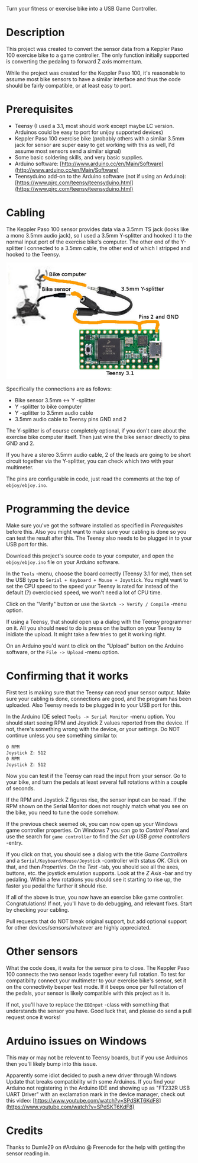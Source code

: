 Turn your fitness or exercise bike into a USB Game Controller.

# Description

This project was created to convert the sensor data from a Keppler Paso 100 exercise bike to a game controller. The only function initially supported is converting the pedaling to forward Z axis momentum.

While the project was created for the Keppler Paso 100, it's reasonable to assume most bike sensors to have a similar interface and thus the code should be fairly compatible, or at least easy to port.


# Prerequisites

 * Teensy (I used a 3.1, most should work except maybe LC version. Arduinos could be easy to port for unijoy supported devices)
 * Keppler Paso 100 exercise bike (probably others with a similar 3.5mm jack for sensor are super easy to get working with this as well, I'd assume most sensors send a similar signal)
 * Some basic soldering skills, and very basic supplies.
 * Arduino software: [http://www.arduino.cc/en/Main/Software](http://www.arduino.cc/en/Main/Software)
 * Teensyduino add-on to the Arduino software (not if using an Arduino): [https://www.pjrc.com/teensy/teensyduino.html](https://www.pjrc.com/teensy/teensyduino.html)


# Cabling

The Keppler Paso 100 sensor provides data via a 3.5mm TS jack (looks like a mono 3.5mm audio jack), so I used a 3.5mm Y-splitter and hooked it to the normal input port of the exercise bike's computer. The other end of the Y-splitter I connected to a 3.5mm cable, the other end of which I stripped and hooked to the Teensy.

![Visualization of cabling](cabling.jpg)

Specifically the connections are as follows:
 - Bike sensor 3.5mm <-> Y -splitter
 - Y -splitter to bike computer
 - Y -splitter to 3.5mm audio cable
 - 3.5mm audio cable to Teensy pins GND and 2

The Y-splitter is of course completely optional, if you don't care about the exercise bike computer itself. Then just wire the bike sensor directly to pins GND and 2.

If you have a stereo 3.5mm audio cable, 2 of the leads are going to be short circuit together via the Y-splitter, you can check which two with your multimeter.

The pins are configurable in code, just read the comments at the top of `ebjoy/ebjoy.ino`.

# Programming the device

Make sure you've got the software installed as specified in *Prerequisites* before this. Also you might want to make sure your cabling is done so you can test the result after this. The Teensy also needs to be plugged in to your USB port for this.

Download this project's source code to your computer, and open the `ebjoy/ebjoy.ino` file on your Arduino software. 

In the `Tools` -menu, choose the board correctly (Teensy 3.1 for me), then set the USB type to `Serial + Keyboard + Mouse + Joystick`. You might want to set the CPU speed to the speed your Teensy is rated for instead of the default (?) overclocked speed, we won't need a lot of CPU time.

Click on the "Verify" button or use the `Sketch -> Verify / Compile` -menu option.

If using a Teensy, that should open up a dialog with the Teensy programmer on it. All you should need to do is press on the button on your Teensy to inidiate the upload. It might take a few tries to get it working right.

On an Arduino you'd want to click on the "Upload" button on the Arduino software, or the `File -> Upload` -menu option.


# Confirming that it works

First test is making sure that the Teensy can read your sensor output. Make sure your cabling is done, connections are good, and the program has been uploaded. Also Teensy needs to be plugged in to your USB port for this.

In the Arduino IDE select `Tools -> Serial Monitor` -menu option. You should start seeing RPM and Joystick Z values reported from the device. If not, there's something wrong with the device, or your settings. Do NOT continue unless you see something similar to:

```
0 RPM
Joystick Z: 512
0 RPM
Joystick Z: 512
```

Now you can test if the Teensy can read the input from your sensor. Go to your bike, and turn the pedals at least several full rotations within a couple of seconds.

If the RPM and Joystick Z figures rise, the sensor input can be read. If the RPM shown on the Serial Monitor does not roughly match what you see on the bike, you need to tune the code somehow.

If the previous check seemed ok, you can now open up your Windows game controller properties. On Windows 7 you can go to *Control Panel* and use the search for `game controller` to find the *Set up USB game controllers* -entry.

If you click on that, you should see a dialog with the title *Game Controllers* and a `Serial/Keyboard/Mouse/Joystick` -controller with status *OK*. Click on that, and then *Properties*. On the *Test* -tab, you should see all the axes, buttons, etc. the joystick emulation supports. Look at the *Z Axis* -bar and try pedaling. Within a few rotations you should see it starting to rise up, the faster you pedal the further it should rise.

If all of the above is true, you now have an exercise bike game controller. Congratulations! If not, you'll have to do debugging, and relevant fixes. Start by checking your cabling.

Pull requests that do NOT break original support, but add optional support for other devices/sensors/whatever are highly appreciated.


# Other sensors

What the code does, it waits for the sensor pins to close. The Keppler Paso 100 connects the two sensor leads together every full rotation. To test for compatibilty connect your multimeter to your exercise bike's sensor, set it on the connectivity beeper test mode. If it beeps once per full rotation of the pedals, your sensor is likely compatible with this project as it is.

If not, you'll have to replace the `EBInput` -class with something that understands the sensor you have. Good luck that, and please do send a pull request once it works!


# Arduino issues on Windows

This may or may not be relevent to Teensy boards, but if you use Arduinos then you'll likely bump into this issue.

Apparently some idiot decided to push a new driver through Windows Update that breaks compatibility with some Arduinos. If you find your Arduino not registering in the Arduino IDE and showing up as "FT232R USB UART Driver" with an exclamation mark in the device manager, check out this video: [https://www.youtube.com/watch?v=SPdSKT6KdF8](https://www.youtube.com/watch?v=SPdSKT6KdF8)


# Credits

Thanks to Dumle29 on #Arduino @ Freenode for the help with getting the sensor reading in.

